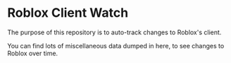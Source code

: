 # Roblox Client Watch

The purpose of this repository is to auto-track changes to Roblox's client.

You can find lots of miscellaneous data dumped in here, to see changes to Roblox over time.
